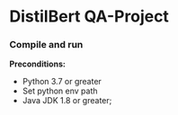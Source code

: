 # DistilBert QA-Project

### Compile and run

**Preconditions:**
- Python 3.7 or greater
- Set python env path
- Java JDK 1.8 or greater;
